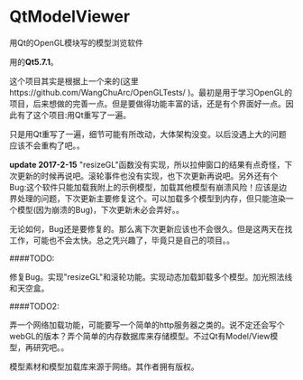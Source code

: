 # QtModelViewer
用Qt的OpenGL模块写的模型浏览软件

用的**Qt5.7.1**。


这个项目其实是根据上一个来的(这里https://github.com/WangChuArc/OpenGLTests/  )。最初是用于学习OpenGL的项目，后来想做的完善一点。但是要做得功能丰富的话，还是有个界面好一点。因此有了这个项目:用Qt重写了一遍。


只是用Qt重写了一遍，细节可能有所改动，大体架构没变。以后没遇上大的问题应该不会重构了吧。。


**update 2017-2-15**  "resizeGL"函数没有实现，所以拉伸窗口的结果有点奇怪，下次更新的时候再说吧。滚轮事件也没有实现，也下次更新再说吧。另外还有个Bug:这个软件只能加载我附上的示例模型，加载其他模型有崩溃风险！应该是边界处理的问题，下次更新主要修复这个。可以加载多个模型到内存，但只能渲染一个模型(因为崩溃的Bug)，下次更新未必会弄好。。


无论如何，Bug还是要修复的。那么离下次更新应该也不会很久。但是这两天在找工作，可能也不会太快。总之凭兴趣了，毕竟只是自己的项目。。


####TODO:

修复Bug。实现"resizeGL"和滚轮功能。实现动态加载卸载多个模型。加光照法线和天空盒。


####TODO2:

弄一个网络加载功能，可能要写一个简单的http服务器之类的。说不定还会写个webGL的版本？弄个简单的内存数据库来存储模型。不过Qt有Model/View模型，再研究吧。。


模型素材和模型加载库来源于网络。其作者拥有版权。
